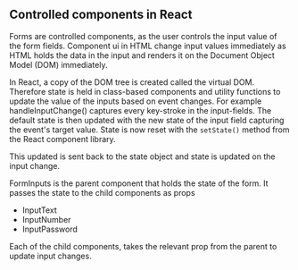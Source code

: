 ## Controlled components in React

Forms are controlled components, as the user controls the input value of the form fields. Component ui in HTML change input values immediately as HTML holds the data in the input and renders it on the Document Object Model (DOM) immediately. 

In React, a copy of the DOM tree is created called the virtual DOM. Therefore state is held in class-based components and utility functions to update the value of the inputs based on event changes. For example handleInputChange() captures every key-stroke in the input-fields. The default state is then updated with the new state of the input field capturing the event's target value. State is now reset with the ```setState()``` method from the React component library. 

This updated is sent back to the state object and state is updated on the input change.

FormInputs is the parent component that holds the state of the form. It passes the state to the child components as props 
- InputText
- InputNumber
- InputPassword

Each of the child components, takes the relevant prop from the parent to update input changes.